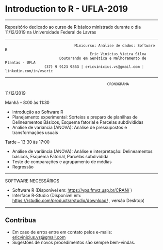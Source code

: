 # Introduction to R - UFLA-2019
---

Repositório dedicado ao curso de R básico ministrado durante o dia 11/12/2019 na Universidade Federal de Lavras

---

                                    Minicurso: Análise de dados: Software R
                                           Eric Vinicius Vieira Silva
                             Doutorando em Genética e Melhoramento de Plantas - UFLA
                      (37) 9 9123 9863 | ericvinicius.vs@gmail.com | linkedin.com/in/vseric 

---
                                                   CRONOGRAMA
11/12/2019

Manhã – 8:00 às 11:30
- Introdução ao Software R
- Planejamento experimental: Sorteios e preparo de planilhas de Delineamentos Básicos, Esquema fatorial e Parcelas subdivididas
- Análise de variância (ANOVA): Análise de pressupostos e transformações usuais

Tarde – 13:30 às 17:00
- Análise de variância (ANOVA): Análise e interpretação: Delineamentos básicos, Esquema Fatorial, Parcelas subdividida
- Teste de comparações e agrupamento de médias
- Regressão

---

SOFTWARE NECESSÁRIOS
- Software R (Disponível em:  https://vps.fmvz.usp.br/CRAN/ )
- Interface R-Studio (Disponível em: https://rstudio.com/products/rstudio/download/ , versão Desktop)

---
## Contribua

- Em caso de erros entre em contato pelos e-mails: ericvinicius.vs@gmail.com
- Sugestões de novos procedimentos são sempre bem-vindas.
